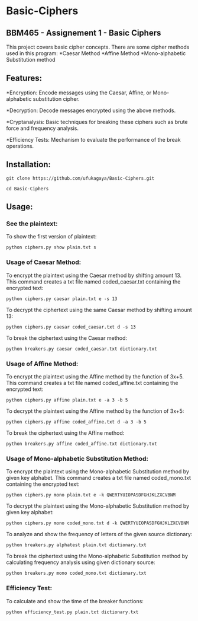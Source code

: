 # Basic-Ciphers
## BBM465 - Assignement 1 - Basic Ciphers
This project covers basic cipher concepts. There are some cipher methods used in this program: 
*Caesar Method
*Affine Method
*Mono-alphabetic Substitution method
 
## Features:
*Encryption: Encode messages using the Caesar, Affine, or Mono-alphabetic substitution cipher.

*Decryption: Decode messages encrypted using the above methods.

*Cryptanalysis: Basic techniques for breaking these ciphers such as brute force and frequency analysis.

*Efficiency Tests: Mechanism to evaluate the performance of the break operations.

## Installation:
```git clone https://github.com/ufukagaya/Basic-Ciphers.git```

```cd Basic-Ciphers```


## Usage:

### See the plaintext:

To show the first version of plaintext: 

```python ciphers.py show plain.txt s```

### Usage of Caesar Method:

To encrypt the plaintext using the Caesar method by shifting amount 13. This command creates a txt file named coded_caesar.txt containing the encrypted text: 

```python ciphers.py caesar plain.txt e -s 13```

To decrypt the ciphertext using the same Caesar method by shifting amount 13: 

```python ciphers.py caesar coded_caesar.txt d -s 13```

To break the ciphertext using the Caesar method: 

```python breakers.py caesar coded_caesar.txt dictionary.txt```

### Usage of Affine Method:

To encrypt the plaintext using the Affine method by the function of 3x+5. This command creates a txt file named coded_affine.txt containing the encrypted text: 

```python ciphers.py affine plain.txt e -a 3 -b 5```

To decrypt the plaintext using the Affine method by the function of 3x+5: 

```python ciphers.py affine coded_affine.txt d -a 3 -b 5```

To break the ciphertext using the Affine method: 

```python breakers.py affine coded_affine.txt dictionary.txt```

### Usage of Mono-alphabetic Substitution Method:

To encrypt the plaintext using the Mono-alphabetic Substitution method by given key alphabet. This command creates a txt file named coded_mono.txt containing the encrypted text: 

```python ciphers.py mono plain.txt e -k QWERTYUIOPASDFGHJKLZXCVBNM```

To decrypt the plaintext using the Mono-alphabetic Substitution method by given key alphabet: 

```python ciphers.py mono coded_mono.txt d -k QWERTYUIOPASDFGHJKLZXCVBNM```

To analyze and show the frequency of letters of the given source dictionary: 

```python breakers.py alphatest plain.txt dictionary.txt```

To break the ciphertext using the Mono-alphabetic Substitution method by calculating frequency analysis using given dictionary source: 

```python breakers.py mono coded_mono.txt dictionary.txt```

### Efficiency Test:

To calculate and show the time of the breaker functions: 

```python efficiency_test.py plain.txt dictionary.txt```
